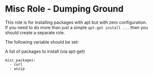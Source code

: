 # Misc Role - Dumping Ground

This role is for installing packages with apt but with zero configuration.  
If you need to do more than just a simple `apt-get install ...` then you should create a separate role.

The following variable should be set:

A list of packages to install (via apt-get)


```
misc_packages:
  - curl
  - unzip
```

